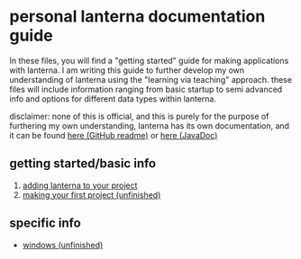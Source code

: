 # personal lanterna documentation guide
In these files, you will find a "getting started" guide for making applications with lanterna.
I am writing this guide to further develop my own understanding of lanterna using the "learning via teaching"
approach. these files will include information ranging from basic startup to semi advanced info and options for 
different data types within lanterna.

disclaimer: none of this is official, and this is purely for the purpose of furthering my own understanding, lanterna has
its own documentation, and it can be found [here (GitHub readme)](https://github.com/mabe02/lanterna/blob/master/docs/contents.md) or [here (JavaDoc)](http://mabe02.github.io/lanterna/apidocs/3.1/overview-summary.html)

## getting started/basic info
1. [adding lanterna to your project](getting-started-setup.md)
2. [making your first project (unfinished)](basic-file-setup.md)

## specific info
- [windows (unfinished)](windows.md)